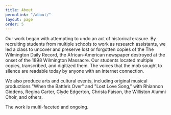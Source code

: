 ```yaml
---
title: About
permalink: "/about/"
layout: page
order: 5
---
```


Our work began with attempting to undo an act of historical erasure. By recruiting students from multiple schools to work as research assistants, we led a class to uncover and preserve lost or forgotten copies of the The Wilmington Daily Record, the African-American newspaper destroyed at the onset of the 1898 Wilmington Massacre. Our students located multiple copies, transcribed, and digitized them. The voices that the mob sought to silence are readable today by anyone with an internet connection.

We also produce arts and cultural events, including original musical productions "When the Battle’s Over" and "Lost Love Song," with Rhiannon Giddens, Regina Carter, Clyde Edgerton, Christa Faison, the Williston Alumni Choir, and others.

The work is multi-faceted and ongoing.